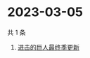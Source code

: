 # 2023-03-05

共 1 条

<!-- BEGIN -->
<!-- 最后更新时间 Sun Mar 05 2023 03:07:35 GMT+0800 (China Standard Time) -->

1. [进击的巨人最终季更新](https://www.zhihu.com/search?q=进击的巨人最终季更新)

<!-- END -->

